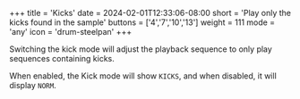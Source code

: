 +++
title = 'Kicks'
date = 2024-02-01T12:33:06-08:00
short = 'Play only the kicks found in the sample'
buttons = ['4','7','10','13']
weight = 111
mode = 'any'
icon = 'drum-steelpan'
+++


Switching the kick mode will adjust the playback sequence to only play sequences containing kicks.

When enabled, the Kick mode will show `KICKS`, and when disabled, it will display `NORM`.
